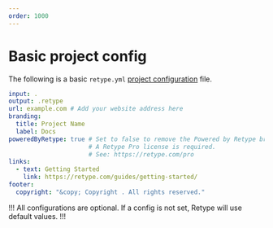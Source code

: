 ```yaml
---
order: 1000
---
```

# Basic project config

The following is a basic `retype.yml` [project configuration](/configuration/project.md) file.

```yml retype.yml
input: .
output: .retype
url: example.com # Add your website address here
branding:
  title: Project Name
  label: Docs
poweredByRetype: true # Set to false to remove the Powered by Retype branding.
                      # A Retype Pro license is required.
                      # See: https://retype.com/pro
links:
  - text: Getting Started
    link: https://retype.com/guides/getting-started/
footer:
  copyright: "&copy; Copyright . All rights reserved."
```

!!!
All configurations are optional. If a config is not set, Retype will use default values.
!!!